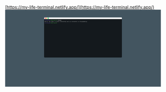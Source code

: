 [https://my-life-terminal.netlify.app/](https://my-life-terminal.netlify.app/)
![preview](preview.png)
